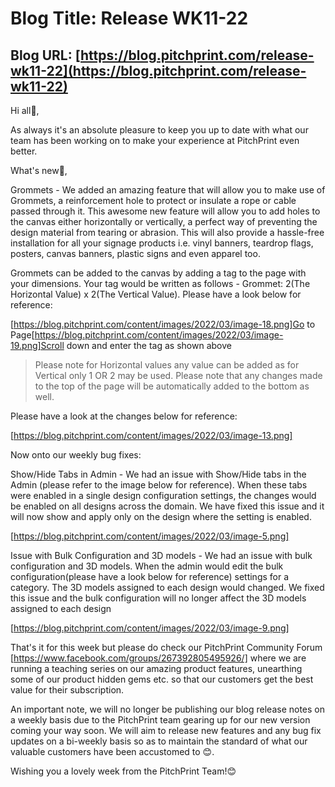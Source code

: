 # **Blog Title**: Release WK11-22

## **Blog URL**: [https://blog.pitchprint.com/release-wk11-22](https://blog.pitchprint.com/release-wk11-22)

Hi all👋,

As always it's an absolute pleasure to keep you up to date with what our team has been working on to make your experience at PitchPrint even
better.

What's new🚀,

Grommets - We added an amazing feature that will allow you to make use of Grommets, a reinforcement hole to protect or insulate a rope or
cable passed through it. This awesome new feature will allow you to add holes to the canvas either horizontally or vertically, a perfect way
of preventing the design material from tearing or abrasion. This will also provide a hassle-free installation for all your signage products
i.e. vinyl banners, teardrop flags, posters, canvas banners, plastic signs and even apparel too.

Grommets can be added to the canvas by adding a tag to the page with your dimensions. Your tag would be written as follows - Grommet: 2(The
Horizontal Value) x 2(The Vertical Value). Please have a look below for reference:

[https://blog.pitchprint.com/content/images/2022/03/image-18.png]Go to
Page[https://blog.pitchprint.com/content/images/2022/03/image-19.png]Scroll down and enter the tag as shown above

> Please note for Horizontal values any value can be added as for Vertical only 1 OR 2 may be used. Please note that any changes made to the
> top of the page will be automatically added to the bottom as well.

Please have a look at the changes below for reference:

[https://blog.pitchprint.com/content/images/2022/03/image-13.png]



Now onto our weekly bug fixes:

Show/Hide Tabs in Admin - We had an issue with Show/Hide tabs in the Admin (please refer to the image below for reference). When these tabs
were enabled in a single design configuration settings, the changes would be enabled on all designs across the domain. We have fixed this
issue and it will now show and apply only on the design where the setting is enabled.

[https://blog.pitchprint.com/content/images/2022/03/image-5.png]

Issue with Bulk Configuration and 3D models - We had an issue with bulk configuration and 3D models. When the admin would edit the bulk
configuration(please have a look below for reference) settings for a category. The 3D models assigned to each design would changed. We fixed
this issue and the bulk configuration will no longer affect the 3D models assigned to each design

[https://blog.pitchprint.com/content/images/2022/03/image-9.png]



That's it for this week but please do check our PitchPrint Community Forum [https://www.facebook.com/groups/267392805495926/] where we are
running a teaching series on our amazing product features, unearthing some of our product hidden gems etc. so that our customers get the
best value for their subscription.

An important note, we will no longer be publishing our blog release notes on a weekly basis due to the PitchPrint team gearing up for our
new version coming your way soon. We will aim to release new features and any bug fix updates on a bi-weekly basis so as to maintain the
standard of what our valuable customers have been accustomed to 😊.

Wishing you a lovely week from the PitchPrint Team!😊

